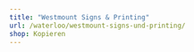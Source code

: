 ```yaml
---
title: "Westmount Signs & Printing"
url: /waterloo/westmount-signs-und-printing/
shop: Kopieren
---
```

